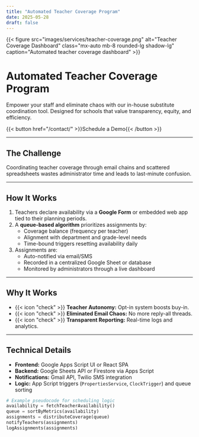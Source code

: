 ```yaml
---
title: "Automated Teacher Coverage Program"
date: 2025-05-28
draft: false
---
```


<div class="text-center">
  {{< figure src="images/services/teacher-coverage.png" alt="Teacher Coverage Dashboard" class="mx-auto mb-8 rounded-lg shadow-lg" caption="Automated teacher coverage dashboard" >}}
</div>

# Automated Teacher Coverage Program

Empower your staff and eliminate chaos with our in-house substitute coordination tool. Designed for schools that value transparency, equity, and efficiency.

{{< button href="/contact/" >}}Schedule a Demo{{< /button >}}

---

## The Challenge
Coordinating teacher coverage through email chains and scattered spreadsheets wastes administrator time and leads to last-minute confusion.

---

## How It Works
1. Teachers declare availability via a **Google Form** or embedded web app tied to their planning periods.
2. A **queue-based algorithm** prioritizes assignments by:
   - Coverage balance (frequency per teacher)
   - Alignment with department and grade-level needs
   - Time-bound triggers resetting availability daily
3. Assignments are:
   - Auto-notified via email/SMS
   - Recorded in a centralized Google Sheet or database
   - Monitored by administrators through a live dashboard

---

## Why It Works
- {{< icon "check" >}} **Teacher Autonomy:** Opt-in system boosts buy-in.
- {{< icon "check" >}} **Eliminated Email Chaos:** No more reply-all threads.
- {{< icon "check" >}} **Transparent Reporting:** Real-time logs and analytics.

---

## Technical Details
- **Frontend:** Google Apps Script UI or React SPA
- **Backend:** Google Sheets API or Firestore via Apps Script
- **Notifications:** Gmail API, Twilio SMS integration
- **Logic:** App Script triggers (`PropertiesService`, `ClockTrigger`) and queue sorting

```python
# Example pseudocode for scheduling logic
availability = fetchTeacherAvailability()
queue = sortByMetrics(availability)
assignments = distributeCoverage(queue)
notifyTeachers(assignments)
logAssignments(assignments)